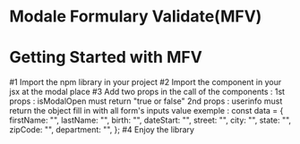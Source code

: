 # Modale Formulary Validate(MFV)

# Getting Started with MFV

#1 Import the npm library in your project
#2 Import the component in your jsx at the modal place
#3 Add two props in the call of the components : <ModalFormValidate isModalOpen={isModalOpen} userinfo={modalData} />
1st props : isModalOpen must return "true or false"
2nd props : userinfo must return the object fill in with all form's inputs value
exemple :
const data = {
firstName: "",
lastName: "",
birth: "",
dateStart: "",
street: "",
city: "",
state: "",
zipCode: "",
department: "",
};
#4 Enjoy the library
